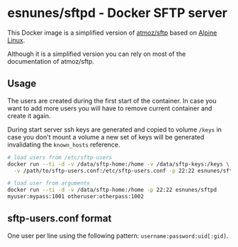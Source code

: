 # esnunes/sftpd - Docker SFTP server

This Docker image is a simplified version of 
[atmoz/sftp](https://github.com/atmoz/sftp) based on 
[Alpine Linux](https://www.alpinelinux.org/).

Although it is a simplified version you can rely on most of the documentation of
atmoz/sftp.

## Usage

The users are created during the first start of the container. In case you want
to add more users you will have to remove current container and create it again.

During start server ssh keys are generated and copied to volume `/keys` in case
you don't mount a volume a new set of keys will be generated invalidating the
`known_hosts` reference.

```bash
# load users from /etc/sftp-users
docker run --ti -d -v /data/sftp-home:/home -v /data/sftp-keys:/keys \
  -v /path/to/sftp-users.conf:/etc/sftp-users.conf -p 22:22 esnunes/sftpd
```

```bash
# load user from arguments
docker run --ti -d -v /data/sftp-home:/home -p 22:22 esnunes/sftpd
myuser:mypass:1001 otheruser:otherpass:1002
```

## sftp-users.conf format

One user per line using the following pattern: `username:password:uid[:gid]`.

